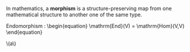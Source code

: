 In mathematics, a **morphism** is a structure-preserving map from one mathematical structure to another one of the same type. 

Endomorphism
  :  \begin{equation}
\mathrm{End}(V) = \mathrm{Hom}(V,V)
\end{equation}

\\(a\\)